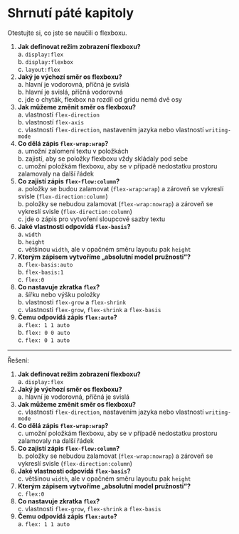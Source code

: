 # Shrnutí páté kapitoly

Otestujte si, co jste se naučili o flexboxu.

1. **Jak definovat režim zobrazení flexboxu?**  
a. `display:flex`  
b. `display:flexbox`  
c. `layout:flex`
1. **Jaký je výchozí směr os flexboxu?**  
a. hlavní je vodorovná, příčná je svislá  
b. hlavní je svislá, příčná vodorovná  
c. jde o chyták, flexbox na rozdíl od gridu nemá dvě osy
1. **Jak můžeme změnit směr os flexboxu?**  
a. vlastností `flex-direction`  
b. vlastností `flex-axis`  
c. vlastností `flex-direction`, nastavením jazyka nebo vlastností `writing-mode`
1. **Co dělá zápis `flex-wrap:wrap`?**  
a. umožní zalomení textu v položkách  
b. zajistí, aby se položky flexboxu vždy skládaly pod sebe  
c. umožní položkám flexboxu, aby se v případě nedostatku prostoru zalamovaly na další řádek
1. **Co zajistí zápis `flex-flow:column`?**  
a. položky se budou zalamovat (`flex-wrap:wrap`) a zároveň se vykreslí svisle (`flex-direction:column`)  
b. položky se nebudou zalamovat (`flex-wrap:nowrap`) a zároveň se vykreslí svisle (`flex-direction:column`)  
c. jde o zápis pro vytvoření sloupcové sazby textu
1. **Jaké vlastnosti odpovídá `flex-basis`?**  
a. `width`  
b. `height`  
c. většinou `width`, ale v opačném směru layoutu pak `height`
1. **Kterým zápisem vytvoříme „absolutní model pružnosti“?**  
a. `flex-basis:auto`  
b. `flex-basis:1`  
c. `flex:0`
1. **Co nastavuje zkratka `flex`?**  
a. šířku nebo výšku položky  
b. vlastnosti `flex-grow` a `flex-shrink`  
c. vlastnosti `flex-grow`, `flex-shrink` a `flex-basis`
1. **Čemu odpovídá zápis `flex:auto`?**  
a. `flex: 1 1 auto`  
b. `flex: 0 0 auto`  
c. `flex: 0 1 auto`

---

Řešení:

1. **Jak definovat režim zobrazení flexboxu?**  
a. `display:flex`  
1. **Jaký je výchozí směr os flexboxu?**  
a. hlavní je vodorovná, příčná je svislá  
1. **Jak můžeme změnit směr os flexboxu?**  
c. vlastností `flex-direction`, nastavením jazyka nebo vlastností `writing-mode`
1. **Co dělá zápis `flex-wrap:wrap`?**  
c. umožní položkám flexboxu, aby se v případě nedostatku prostoru zalamovaly na další řádek
1. **Co zajistí zápis `flex-flow:column`?**  
b. položky se nebudou zalamovat (`flex-wrap:nowrap`) a zároveň se vykreslí svisle (`flex-direction:column`)  
1. **Jaké vlastnosti odpovídá `flex-basis`?**  
c. většinou `width`, ale v opačném směru layoutu pak `height`
1. **Kterým zápisem vytvoříme „absolutní model pružnosti“?**  
c. `flex:0`
1. **Co nastavuje zkratka `flex`?**  
c. vlastnosti `flex-grow`, `flex-shrink` a `flex-basis`
1. **Čemu odpovídá zápis `flex:auto`?**  
a. `flex: 1 1 auto`  
